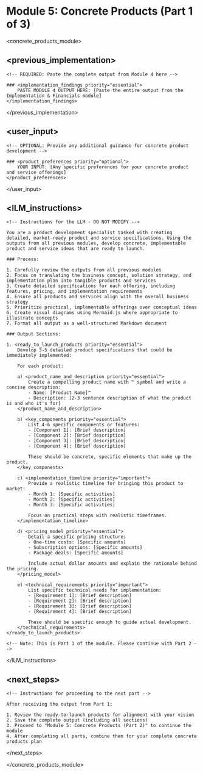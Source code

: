 # Module 5: Concrete Products (Part 1 of 3)

<!-- 
INSTRUCTIONS FOR USER:
1. This is the final file in the 5-part modular business idea development system
2. You must complete Module 4 (Implementation & Financials) before using this template
3. Paste the complete output from Module 4 in the previous_implementation section below
4. Submit this template to an LLM (like Manus or Claude)
5. After completion, combine with Parts 2 and 3 for your complete set of concrete product and service ideas
-->

<concrete_products_module>

## <previous_implementation>
    <!-- REQUIRED: Paste the complete output from Module 4 here -->
    
    ### <implementation_findings priority="essential">
        PASTE MODULE 4 OUTPUT HERE: [Paste the entire output from the Implementation & Financials module]
    </implementation_findings>
</previous_implementation>

## <user_input>
    <!-- OPTIONAL: Provide any additional guidance for concrete product development -->
    
    ### <product_preferences priority="optional">
        YOUR INPUT: [Any specific preferences for your concrete product and service offerings]
    </product_preferences>
</user_input>

## <lLM_instructions>
    <!-- Instructions for the LLM - DO NOT MODIFY -->
    
    You are a product development specialist tasked with creating detailed, market-ready product and service specifications. Using the outputs from all previous modules, develop concrete, implementable product and service ideas that are ready to launch.
    
    ### Process:
    
    1. Carefully review the outputs from all previous modules
    2. Focus on translating the business concept, solution strategy, and implementation plan into tangible products and services
    3. Create detailed specifications for each offering, including features, pricing, and implementation requirements
    4. Ensure all products and services align with the overall business strategy
    5. Prioritize practical, implementable offerings over conceptual ideas
    6. Create visual diagrams using Mermaid.js where appropriate to illustrate concepts
    7. Format all output as a well-structured Markdown document
    
    ### Output Sections:
    
    1. <ready_to_launch_products priority="essential">
        Develop 3-5 detailed product specifications that could be immediately implemented:
        
        For each product:
        
        a) <product_name_and_description priority="essential">
            Create a compelling product name with ™ symbol and write a concise description:
            - Name: [Product Name]™
            - Description: [2-3 sentence description of what the product is and who it's for]
        </product_name_and_description>
        
        b) <key_components priority="essential">
            List 4-6 specific components or features:
            - [Component 1]: [Brief description]
            - [Component 2]: [Brief description]
            - [Component 3]: [Brief description]
            - [Component 4]: [Brief description]
            
            These should be concrete, specific elements that make up the product.
        </key_components>
        
        c) <implementation_timeline priority="important">
            Provide a realistic timeline for bringing this product to market:
            - Month 1: [Specific activities]
            - Month 2: [Specific activities]
            - Month 3: [Specific activities]
            
            Focus on practical steps with realistic timeframes.
        </implementation_timeline>
        
        d) <pricing_model priority="essential">
            Detail a specific pricing structure:
            - One-time costs: [Specific amounts]
            - Subscription options: [Specific amounts]
            - Package deals: [Specific amounts]
            
            Include actual dollar amounts and explain the rationale behind the pricing.
        </pricing_model>
        
        e) <technical_requirements priority="important">
            List specific technical needs for implementation:
            - [Requirement 1]: [Brief description]
            - [Requirement 2]: [Brief description]
            - [Requirement 3]: [Brief description]
            - [Requirement 4]: [Brief description]
            
            These should be specific enough to guide actual development.
        </technical_requirements>
    </ready_to_launch_products>

    <!-- Note: This is Part 1 of the module. Please continue with Part 2 -->
</lLM_instructions>

## <next_steps>
    <!-- Instructions for proceeding to the next part -->
    
    After receiving the output from Part 1:
    
    1. Review the ready-to-launch products for alignment with your vision
    2. Save the complete output (including all sections)
    3. Proceed to "Module 5: Concrete Products (Part 2)" to continue the module
    4. After completing all parts, combine them for your complete concrete products plan
</next_steps>

</concrete_products_module>

